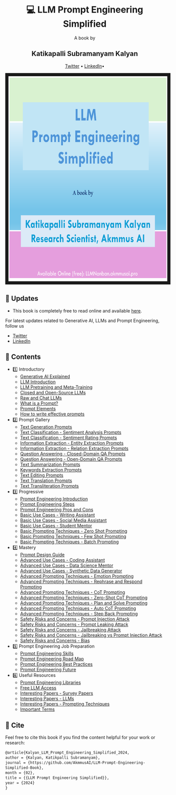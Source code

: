 <div align="center">
  <h1> &#128187 LLM Prompt Engineering Simplified</h1>
  A book by 
  <h2> Katikapalli Subramanyam Kalyan </h2>
  <p align="center">
    <a href="https://twitter.com/kalyan_kpl">Twitter</a> • 
    <a href="https://www.linkedin.com/in/kalyanksnlp">LinkedIn</a>•
  </p>
</div>

<p align="center">
<img src="llm-pe.png" width="650" height="650" border="10"/>
</p>

## 📌 Updates 

- This book is completely free to read online and available [here](https://llmnanban.akmmusai.pro/Book/LLM-Prompt-Engineering-Simplified-Book/).

For latest updates related to Generative AI, LLMs and Prompt Engineering, follow us
- [Twitter](https://twitter.com/kalyan_kpl)
- [LinkedIn](https://www.linkedin.com/in/kalyanksnlp)

## 🧱 Contents
- 1️⃣ Introductory 
   - [Generative AI Explained](http://llmnanban.akmmusai.pro/Introductory/Generative-AI-Explained/)
   - [LLM Introduction](http://llmnanban.akmmusai.pro/Introductory/LLM-Introduction/)
   - [LLM Pretraining and Meta-Training](http://llmnanban.akmmusai.pro/Introductory/LLM-Training/)
   - [Closed and Open-Source LLMs](http://llmnanban.akmmusai.pro/Introductory/Closed-and-Open-Source-LLMs/)
   - [Raw and Chat LLMs](http://llmnanban.akmmusai.pro/Introductory/Raw-and-Chat-LLMs/)
   - [What is a Prompt?](http://llmnanban.akmmusai.pro/Introductory/What-is-a-prompt/)
   - [Prompt Elements](http://llmnanban.akmmusai.pro/Introductory/Prompt-Elements/)
   - [How to write effective prompts](http://llmnanban.akmmusai.pro/Introductory/How-to-Write-Effective-Prompts/)
- 2️⃣ Prompt Gallery
   - [Text Generation Prompts](http://llmnanban.akmmusai.pro/Prompt-Gallery/Text-Generation-Prompts/)
   - [Text Classification - Sentiment Analysis Prompts](http://llmnanban.akmmusai.pro/Prompt-Gallery/Sentiment-Analysis-Prompts/)
   - [Text Classification - Sentiment Rating Prompts](http://llmnanban.akmmusai.pro/Prompt-Gallery/Sentiment-Rating-Prompts/)
   - [Information Extraction - Entity Extraction Prompts](http://llmnanban.akmmusai.pro/Prompt-Gallery/Entity-Extraction-Prompts/)
   - [Information Extraction - Relation Extraction Prompts](http://llmnanban.akmmusai.pro/Prompt-Gallery/Relation-Extraction-Prompts/)
   - [Question Answering - Closed-Domain QA Prompts](http://llmnanban.akmmusai.pro/Prompt-Gallery/Closed-Domain-Question-Answering-Prompts/)
   - [Question Answering - Open-Domain QA Prompts](http://llmnanban.akmmusai.pro/Prompt-Gallery/Open-Domain-Question-Answering-Prompts/)
   - [Text Summarization Prompts](http://llmnanban.akmmusai.pro/Prompt-Gallery/Text-Summarization-Prompts/)
   - [Keywords Extraction Prompts](http://llmnanban.akmmusai.pro/Prompt-Gallery/Keywords-Extraction-Prompts/)
   - [Text Editing Prompts](http://llmnanban.akmmusai.pro/Prompt-Gallery/Text-Editing-Prompts/)
   - [Text Translation Prompts](http://llmnanban.akmmusai.pro/Prompt-Gallery/Text-Translation-Prompts/)
   - [Text Transliteration Prompts](http://llmnanban.akmmusai.pro/Prompt-Gallery/Text-Transliteration-Prompts/)
- 3️⃣ Progressive
   - [Prompt Engineering Introduction](http://llmnanban.akmmusai.pro/Progressive/Prompt-Engineering-Introduction/)
   - [Prompt Engineering Steps](http://llmnanban.akmmusai.pro/Progressive/Prompt-Engineering-Steps/)
   - [Prompt Engineering Pros and Cons](http://llmnanban.akmmusai.pro/Progressive/Prompt-Engineering-Pros-and-Cons/)
   - [Basic Use Cases - Writing Assistant](http://llmnanban.akmmusai.pro/Progressive/Writing-Assistant/)
   - [Basic Use Cases - Social Media Assistant](http://llmnanban.akmmusai.pro/Progressive/Social-Media-Assistant/)
   - [Basic Use Cases - Student Mentor](http://llmnanban.akmmusai.pro/Progressive/Student-Mentor/)
   - [Basic Prompting Techniques - Zero Shot Prompting](http://llmnanban.akmmusai.pro/Progressive/Zero-Shot-Prompting-explained/)
   - [Basic Prompting Techniques - Few Shot Prompting](http://llmnanban.akmmusai.pro/Progressive/Few-Shot-Prompting-explained/)
   - [Basic Prompting Techniques - Batch Prompting](http://llmnanban.akmmusai.pro/Progressive/Batch-Prompting-explained/)
- 4️⃣ Mastery
   - [Prompt Design Guide](http://llmnanban.akmmusai.pro/Mastery/Prompt-Design-Guide/)
   - [Advanced Use Cases - Coding Assistant](http://llmnanban.akmmusai.pro/Mastery/Coding-Assistant/)
   - [Advanced Use Cases - Data Science Mentor](http://llmnanban.akmmusai.pro/Mastery/Data-Science-Mentor/)
   - [Advanced Use Cases - Synthetic Data Generator](http://llmnanban.akmmusai.pro/Mastery/Synthetic-Data-Generator/)
   - [Advanced Prompting Techniques - Emotion Prompting](http://llmnanban.akmmusai.pro/Mastery/Emotion-Prompting-explained/)
   - [Advanced Prompting Techniques - Rephrase and Respond Prompting](http://llmnanban.akmmusai.pro/Mastery/Rephrase-and-Respond-Prompting-explained/)
   - [Advanced Prompting Techniques - CoT Prompting](http://llmnanban.akmmusai.pro/Mastery/CoT-Prompting-explained/)
   - [Advanced Prompting Techniques - Zero-Shot CoT Prompting](http://llmnanban.akmmusai.pro/Mastery/Zero-Shot-CoT-Prompting-explained/)
   - [Advanced Prompting Techniques - Plan and Solve Prompting](http://llmnanban.akmmusai.pro/Mastery/Plan-and-Solve-Prompting-explained/)
   - [Advanced Prompting Techniques - Auto CoT Prompting](http://llmnanban.akmmusai.pro/Mastery/Auto-CoT-Prompting-explained/)
   - [Advanced Prompting Techniques - Step Back Prompting](http://llmnanban.akmmusai.pro/Mastery/Step-Back-Prompting-explained/)
   - [Safety Risks and Concerns - Prompt Injection Attack](http://llmnanban.akmmusai.pro/Mastery/Prompt-Injection/)
   - [Safety Risks and Concerns - Prompt Leaking Attack](http://llmnanban.akmmusai.pro/Mastery/Prompt-Leaking/)
   - [Safety Risks and Concerns - Jailbreaking Attack](http://llmnanban.akmmusai.pro/Mastery/Jailbreaking/)
   - [Safety Risks and Concerns - Jailbreaking vs Prompt Injection Attack](http://llmnanban.akmmusai.pro/Mastery/Jailbreaking-Prompt-Injection/)
   - [Safety Risks and Concerns - Bias](http://llmnanban.akmmusai.pro/Mastery/Bias/)
 - 5️⃣ Prompt Engineering Job Preparation
   - [Prompt Engineering Skills](http://llmnanban.akmmusai.pro/PE-Job-Preparation/Prompt-Engineering-Skills/)
   - [Prompt Engineering Road Map](http://llmnanban.akmmusai.pro/PE-Job-Preparation/Prompt-Engineering-Road-Map/)
   - [Prompt Engineering Best Practices](http://llmnanban.akmmusai.pro/PE-Job-Preparation/Prompt-Engineering-Best-Practices/)
   - [Prompt Engineering Future](http://llmnanban.akmmusai.pro/PE-Job-Preparation/Prompt-Engineering-Future/)
 - 6️⃣ Useful Resources
    - [Prompt Engineering Libraries](http://llmnanban.akmmusai.pro/Useful-Resources/Prompt-Engineering-Libraries/)
    - [Free LLM Access](http://llmnanban.akmmusai.pro/Useful-Resources/Free-LLM-Access/)
    - [Interesting Papers - Survey Papers](http://llmnanban.akmmusai.pro/Useful-Resources/Survey-Papers/)
    - [Interesting Papers - LLMs](http://llmnanban.akmmusai.pro/Useful-Resources/LLMs/)
    - [Interesting Papers - Prompting Techniques](http://llmnanban.akmmusai.pro/Useful-Resources/Prompting-Techniques-Papers/)
    - [Important Terms](http://llmnanban.akmmusai.pro/Useful-Resources/Important-Terms/)
  
## 📝 Cite
Feel free to cite this book if you find the content helpful for your work or research:
```
@article{Kalyan_LLM_Prompt_Engineering_Simplified_2024,
author = {Kalyan, Katikpalli Subramanyam},
journal = {https://github.com/AkmmusAI/LLM-Prompt-Engineering-Simplified-Book},
month = {02},
title = {{LLM Prompt Engineering Simplified}},
year = {2024}
}
```
   

